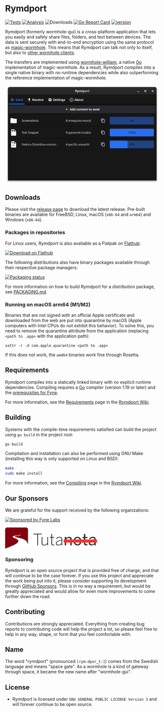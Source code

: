 # Rymdport

[![Tests](https://github.com/Jacalz/rymdport/actions/workflows/tests.yml/badge.svg)](https://github.com/Jacalz/rymdport/actions/workflows/tests.yml)
[![Analysis](https://github.com/Jacalz/rymdport/actions/workflows/analysis.yml/badge.svg?branch=main)](https://github.com/Jacalz/rymdport/actions/workflows/analysis.yml)
![Downloads](https://img.shields.io/github/downloads/jacalz/rymdport/total)
[![Go Report Card](https://goreportcard.com/badge/github.com/Jacalz/rymdport/v3)](https://goreportcard.com/report/github.com/Jacalz/rymdport/v3)
[![version](https://img.shields.io/github/v/tag/Jacalz/rymdport?label=version)](https://github.com/Jacalz/rymdport/releases/latest)


Rymdport (formerly wormhole-gui) is a cross-platform application that lets you easily and safely share files, folders, and text between devices.
The data is sent securely with end-to-end encryption using the same protocol as [magic-wormhole](https://github.com/magic-wormhole/magic-wormhole). This means that Rymdport can talk not only to itself, but also to [other wormhole clients](https://github.com/Jacalz/rymdport/wiki/Supported-clients).

The transfers are implemented using [wormhole-william](https://github.com/psanford/wormhole-william), a native [Go](https://go.dev/) implementation of magic-wormhole. As a result, Rymdport compiles into a single native binary with no runtime dependencies while also outperforming the reference implementation of magic-wormhole.

<p align="center">
  <img src="internal/assets/screenshot2.png" />
</p>

## Downloads

Please visit the [release page](https://github.com/Jacalz/rymdport/releases) to download the latest release.
Pre-built binaries are available for FreeBSD, Linux, macOS (`x86-64` and `arm64`) and Windows (`x86-64`).

### Packages in repositories

For Linux users, Rymdport is also avaliable as a Flatpak on [Flathub](https://flathub.org/apps/details/io.github.jacalz.rymdport):

<a href='https://flathub.org/apps/details/io.github.jacalz.rymdport'><img width='200' alt='Download on Flathub' src='https://dl.flathub.org/assets/badges/flathub-badge-en.svg'/></a>

The following distributions also have binary packages available through their respective package managers:

[![Packaging status](https://repology.org/badge/vertical-allrepos/rymdport.svg)](https://repology.org/project/rymdport/versions)

For more information on how to build Rymdport for a distribution package, see [PACKAGING.md](PACKAGING.md).

### Running on macOS arm64 (M1/M2)

Binaries that are not signed with an official Apple certificate and downloaded from the web are put into quarantine by macOS (Apple computers with Intel CPUs do not exhibit this behavior). To solve this, you need to remove the quarantine attribute from the application (replacing `<path to .app>` with the application path):
```
xattr -r -d com.apple.quarantine <path to .app>
```

If this does not work, the `amd64` binaries work fine through Rosetta.

## Requirements

Rymdport compiles into a statically linked binary with no explicit runtime dependencies.
Compiling requires a [Go](https://go.dev) compiler (version 1.19 or later) and the [prerequisites for Fyne](https://developer.fyne.io/started/).

For more information, see the [Requirements]([https://github.com/Jacalz/rymdport/wiki/E](https://github.com/Jacalz/rymdport/wiki/Requirements)) page in the [Rymdport Wiki](https://github.com/Jacalz/rymdport/wiki).

## Building

Systems with the compile-time requirements satisfied can build the project using `go build` in the project root:
```bash
go build
```

Compilation and installation can also be performed using GNU Make (installing this way is only supported on Linux and BSD):
```bash
make
sudo make install
```

For more information, see the [Compiling](https://github.com/Jacalz/rymdport/wiki/Compiling) page in the [Rymdport Wiki](https://github.com/Jacalz/rymdport/wiki).

## Our Sponsors

We are grateful for the support received by the following organizations:  

<a href='https://fynelabs.com/'>
  <picture>
    <source media="(prefers-color-scheme: dark)" srcset="https://i0.wp.com/fynelabs.com/wp-content/uploads/2022/01/logo_light.png">
    <source media="(prefers-color-scheme: light)" srcset="https://i0.wp.com/fynelabs.com/wp-content/uploads/2022/01/logo_dark.png">
    <img alt="Sponsored by Fyne Labs" width='200' src="https://i0.wp.com/fynelabs.com/wp-content/uploads/2022/01/logo_light.png">
  </picture>
</a>
<br /><br />
<a href='https://tuta.com/'>
  <img alt="Sponsored by Tutanota" width='300' src="https://raw.githubusercontent.com/rymdport/rymdport.github.io/main/assets/tuta_striped_black.svg">
</a>


### Sponsoring

Rymdport is an open source project that is provided free of charge, and that will continue to be the case forever. If you use this project and appreciate the work being put into it, please consider supporting its development through [GitHub Sponsors](https://github.com/sponsors/Jacalz). This is in no way a requirement, but would be greatly appreciated and would allow for even more improvements to come further down the road.

## Contributing

Contributions are strongly appreciated. Everything from creating bug reports to contributing code will help the project a lot, so please feel free to help in any way, shape, or form that you feel comfortable with.

## Name

The word "rymdport" (pronounced `[rym:dpor‿t:]`) comes from the Swedish language and means "space gate".
As a wormhole is a kind of gateway through space, it became the new name after "wormhole-gui".

## License
- Rymdport is licensed under `GNU GENERAL PUBLIC LICENSE Version 3` and will forever continue to be open source.
